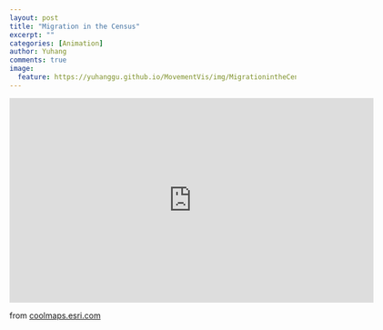 ```yaml
---
layout: post
title: "Migration in the Census"
excerpt: ""
categories: [Animation]
author: Yuhang
comments: true
image:
  feature: https://yuhanggu.github.io/MovementVis/img/MigrationintheCensus.png
---
```


<div>
    <iframe src="http://coolmaps.esri.com/Migration/Trends/" width="640" height="360" frameborder="0"></iframe>
    <br>
</div>


<p>from <a href="http://coolmaps.esri.com/Migration/Trends/">coolmaps.esri.com</a></p>